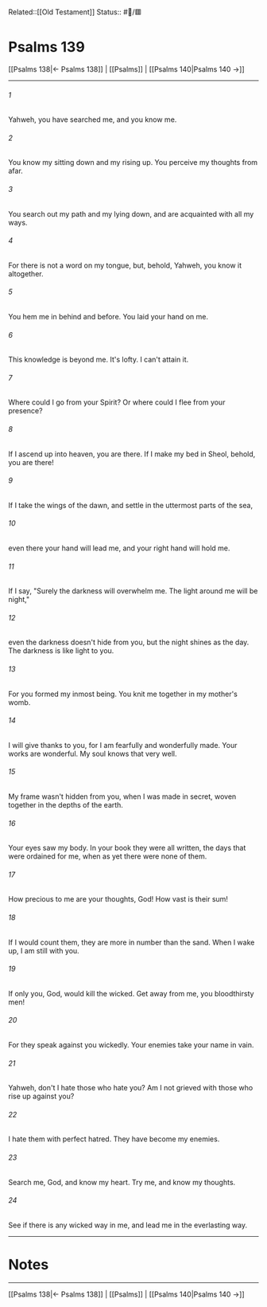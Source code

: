 Related::[[Old Testament]]
Status:: #📖/🟥
# Psalms 139

[[Psalms 138|← Psalms 138]] | [[Psalms]] | [[Psalms 140|Psalms 140 →]]
***



###### 1 
Yahweh, you have searched me, and you know me. 

###### 2 
You know my sitting down and my rising up. You perceive my thoughts from afar. 

###### 3 
You search out my path and my lying down, and are acquainted with all my ways. 

###### 4 
For there is not a word on my tongue, but, behold, Yahweh, you know it altogether. 

###### 5 
You hem me in behind and before. You laid your hand on me. 

###### 6 
This knowledge is beyond me. It's lofty. I can't attain it. 

###### 7 
Where could I go from your Spirit? Or where could I flee from your presence? 

###### 8 
If I ascend up into heaven, you are there. If I make my bed in Sheol, behold, you are there! 

###### 9 
If I take the wings of the dawn, and settle in the uttermost parts of the sea, 

###### 10 
even there your hand will lead me, and your right hand will hold me. 

###### 11 
If I say, "Surely the darkness will overwhelm me. The light around me will be night," 

###### 12 
even the darkness doesn't hide from you, but the night shines as the day. The darkness is like light to you. 

###### 13 
For you formed my inmost being. You knit me together in my mother's womb. 

###### 14 
I will give thanks to you, for I am fearfully and wonderfully made. Your works are wonderful. My soul knows that very well. 

###### 15 
My frame wasn't hidden from you, when I was made in secret, woven together in the depths of the earth. 

###### 16 
Your eyes saw my body. In your book they were all written, the days that were ordained for me, when as yet there were none of them. 

###### 17 
How precious to me are your thoughts, God! How vast is their sum! 

###### 18 
If I would count them, they are more in number than the sand. When I wake up, I am still with you. 

###### 19 
If only you, God, would kill the wicked. Get away from me, you bloodthirsty men! 

###### 20 
For they speak against you wickedly. Your enemies take your name in vain. 

###### 21 
Yahweh, don't I hate those who hate you? Am I not grieved with those who rise up against you? 

###### 22 
I hate them with perfect hatred. They have become my enemies. 

###### 23 
Search me, God, and know my heart. Try me, and know my thoughts. 

###### 24 
See if there is any wicked way in me, and lead me in the everlasting way.

---
# Notes


***
[[Psalms 138|← Psalms 138]] | [[Psalms]] | [[Psalms 140|Psalms 140 →]]
